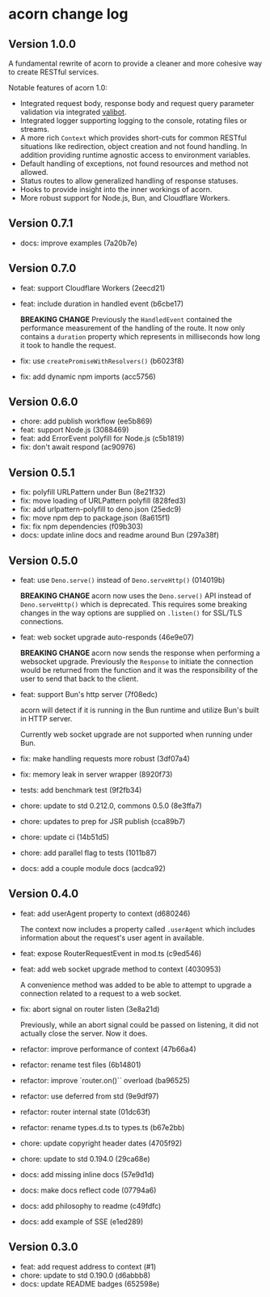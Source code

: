 # acorn change log

## Version 1.0.0

A fundamental rewrite of acorn to provide a cleaner and more cohesive way to
create RESTful services.

Notable features of acorn 1.0:

- Integrated request body, response body and request query parameter validation
  via integrated [valibot](https://valibot.dev/).
- Integrated logger supporting logging to the console, rotating files or
  streams.
- A more rich `Context` which provides short-cuts for common RESTful situations
  like redirection, object creation and not found handling. In addition
  providing runtime agnostic access to environment variables.
- Default handling of exceptions, not found resources and method not allowed.
- Status routes to allow generalized handling of response statuses.
- Hooks to provide insight into the inner workings of acorn.
- More robust support for Node.js, Bun, and Cloudflare Workers.

## Version 0.7.1

- docs: improve examples (7a20b7e)

## Version 0.7.0

- feat: support Cloudflare Workers (2eecd21)
- feat: include duration in handled event (b6cbe17)

  **BREAKING CHANGE** Previously the `HandledEvent` contained the performance
  measurement of the handling of the route. It now only contains a `duration`
  property which represents in milliseconds how long it took to handle the
  request.

- fix: use `createPromiseWithResolvers()` (b6023f8)
- fix: add dynamic npm imports (acc5756)

## Version 0.6.0

- chore: add publish workflow (ee5b869)
- feat: support Node.js (3088469)
- feat: add ErrorEvent polyfill for Node.js (c5b1819)
- fix: don't await respond (ac90976)

## Version 0.5.1

- fix: polyfill URLPattern under Bun (8e21f32)
- fix: move loading of URLPattern polyfill (828fed3)
- fix: add urlpattern-polyfill to deno.json (25edc9)
- fix: move npm dep to package.json (8a615f1)
- fix: fix npm dependencies (f09b303)
- docs: update inline docs and readme around Bun (297a38f)

## Version 0.5.0

- feat: use `Deno.serve()` instead of `Deno.serveHttp()` (014019b)

  **BREAKING CHANGE** acorn now uses the `Deno.serve()` API instead of
  `Deno.serveHttp()` which is deprecated. This requires some breaking changes in
  the way options are supplied on `.listen()` for SSL/TLS connections.

- feat: web socket upgrade auto-responds (46e9e07)

  **BREAKING CHANGE** acorn now sends the response when performing a websocket
  upgrade. Previously the `Response` to initiate the connection would be
  returned from the function and it was the responsibility of the user to send
  that back to the client.

- feat: support Bun's http server (7f08edc)

  acorn will detect if it is running in the Bun runtime and utilize Bun's built
  in HTTP server.

  Currently web socket upgrade are not supported when running under Bun.

- fix: make handling requests more robust (3df07a4)
- fix: memory leak in server wrapper (8920f73)
- tests: add benchmark test (9f2fb34)
- chore: update to std 0.212.0, commons 0.5.0 (8e3ffa7)
- chore: updates to prep for JSR publish (cca89b7)
- chore: update ci (14b51d5)
- chore: add parallel flag to tests (1011b87)
- docs: add a couple module docs (acdca92)

## Version 0.4.0

- feat: add userAgent property to context (d680246)

  The context now includes a property called `.userAgent` which includes
  information about the request's user agent in available.

- feat: expose RouterRequestEvent in mod.ts (c9ed546)

- feat: add web socket upgrade method to context (4030953)

  A convenience method was added to be able to attempt to upgrade a connection
  related to a request to a web socket.

- fix: abort signal on router listen (3e8a21d)

  Previously, while an abort signal could be passed on listening, it did not
  actually close the server. Now it does.

- refactor: improve performance of context (47b66a4)
- refactor: rename test files (6b14801)
- refactor: improve `router.on()`` overload (ba96525)
- refactor: use deferred from std (9e9df97)
- refactor: router internal state (01dc63f)
- refactor: rename types.d.ts to types.ts (b67e2bb)
- chore: update copyright header dates (4705f92)
- chore: update to std 0.194.0 (29ca68e)
- docs: add missing inline docs (57e9d1d)
- docs: make docs reflect code (07794a6)
- docs: add philosophy to readme (c49fdfc)
- docs: add example of SSE (e1ed289)

## Version 0.3.0

- feat: add request address to context (#1)
- chore: update to std 0.190.0 (d6abbb8)
- docs: update README badges (652598e)
